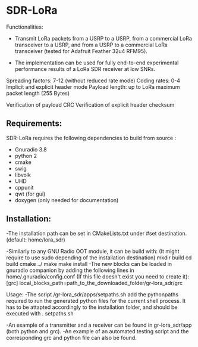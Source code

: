 # SDR-LoRa

Functionalities: 
- Transmit LoRa packets from a USRP to a USRP, from a commercial LoRa transceiver to a USRP, and from a USRP to a commercial LoRa transceiver (tested for Adafruit Feather 32u4 RFM95). 

- The implementation can be used for fully end-to-end experimental performance results of a LoRa SDR receiver at low SNRs.

Spreading factors: 7-12 (without reduced rate mode)
Coding rates: 0-4
Implicit and explicit header mode
Payload length: up to LoRa maximum packet length (255 Bytes)

Verification of payload CRC
Verification of explicit header checksum

## Requirements:
SDR-LoRa requires the following dependencies to build from source :

- Gnuradio 3.8
- python 2
- cmake
- swig
- libvolk
- UHD
- cppunit
- qwt (for gui)
- doxygen (only needed for documentation)

## Installation:

-The installation path can be set in CMakeLists.txt under #set destination.(default: home/lora_sdr)

-Similarly to any GNU Radio OOT module, it can be build with: (It might require to use sudo depending of the installation destination)
	mkdir build
	cd build
	cmake ../
	make
	make install
-The new blocks can be loaded in gnuradio companion by adding the following lines in home/.gnuradio/config.conf (If this file doesn't exist you need to create it):
[grc]
local_blocks_path=path_to_the_downloaded_folder/gr-lora_sdr/grc

Usage:
-The script /gr-lora_sdr/apps/setpaths.sh add the pythonpaths required to run the generated python files for the current shell process. It has to be attapted accordingly to the installation folder, and should be executed with 
	. setpaths.sh

-An example of a transmitter and a receiver can be found in gr-lora_sdr/app (both python and grc).
-An example of an automated testing script and the corresponding grc and python file can also be found.
